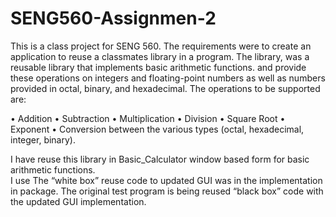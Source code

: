 # SENG560-Assignmen-2

This is a class project for SENG 560. 
The requirements were to create an application to reuse a classmates library in a program. 
The library, was a reusable library that implements basic arithmetic functions. 
and provide these operations on integers and floating-point numbers as well as numbers provided in octal, binary, and hexadecimal. 
The operations to be supported are: 

•	Addition 
•	Subtraction 
•	Multiplication 
•	Division 
•	Square Root 
•	Exponent 
•	Conversion between the various types (octal, hexadecimal, integer, binary).

I have reuse this library in Basic_Calculator window based form for basic arithmetic functions.  
I use The “white box” reuse code to updated GUI was in the implementation in package. The original test program is 
being reused “black box” code with the updated GUI implementation.
